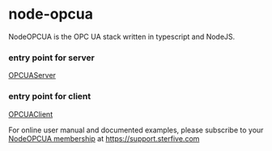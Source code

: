 # node-opcua

NodeOPCUA is the  OPC UA stack written in typescript and NodeJS.

<h3>entry point for server</h3>
<a href="./classes/node_opcua.opcuaserver.html">OPCUAServer</a>

<h3>entry point for client</h3>
<a href="./classes/node_opcua.opcuaclient.html">OPCUAClient</a>


For online user manual and documented examples, please subscribe to your [NodeOPCUA membership](https://support.sterfive.com) at https://support.sterfive.com

